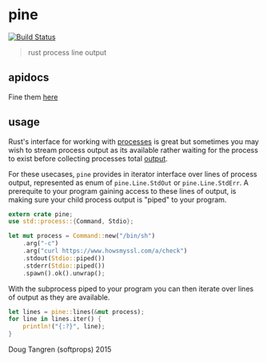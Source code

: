 # pine

[![Build Status](https://travis-ci.org/softprops/pine.svg?branch=master)](https://travis-ci.org/softprops/pine)

> rust process line output

## apidocs

Fine them [here](http://softprops.github.io/pine)

## usage

Rust's interface for working with [processes](https://doc.rust-lang.org/std/process/) is great but sometimes
you may wish to stream process output as its available rather waiting for the process to exist before collecting
processes total [output](https://doc.rust-lang.org/std/process/struct.Output.html).

For these usecases, `pine` provides in iterator interface over lines of process output,
represented as enum of `pine.Line.StdOut` or `pine.Line.StdErr`. A prerequite to your program gaining access
to these lines of output, is making sure your child process output is "piped" to your program.

```rust
extern crate pine;
use std::process::{Command, Stdio};

let mut process = Command::new("/bin/sh")
    .arg("-c")
    .arg("curl https://www.howsmyssl.com/a/check")
    .stdout(Stdio::piped())
    .stderr(Stdio::piped())
    .spawn().ok().unwrap();
```

With the subprocess piped to your program you can then iterate over lines of output as
they are available.

```rust
let lines = pine::lines(&mut process);
for line in lines.iter() {
    println!("{:?}", line);
}
```

Doug Tangren (softprops) 2015
